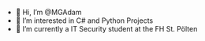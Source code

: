 - 👋 Hi, I’m @MGAdam
- 👀 I’m interested in C# and Python Projects
- 🌱 I’m currently a IT Security student at the FH St. Pölten 

<!---
- 💞️ I’m looking to collaborate on little side jobs
- 📫 How to reach me via mail simon.ess.se@gmail.com
--->
<!---
MGAdam/MGAdam is a ✨ special ✨ repository because its `README.md` (this file) appears on your GitHub profile.
You can click the Preview link to take a look at your changes.
--->
